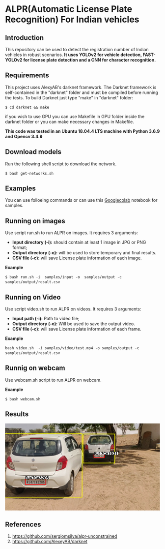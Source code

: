 # ALPR(Automatic License Plate Recognition) For Indian vehicles

## Introduction
This repository can be used to detect the registration number of Indian vehicles in robust scenarios. 
**It uses YOLOv2 for vehicle detection, FAST-YOLOv2 for license plate detection and a CNN for character recognition.**

## Requirements
This project uses AlexyAB's darknet framework. The Darknet framework is self-contained in the "darknet" folder
and must be compiled before running the tests. To build Darknet just type "make" in "darknet" folder:

```shellscript
$ cd darknet && make
```

if you wish to use GPU you can use Makefile in GPU folder inside the darknet folder or you can make necessary changes in Makefile.

**This code was tested in an Ubuntu 18.04.4 LTS machine with Python 3.6.9 and Opencv 3.4.9**

## Download models
Run the following shell script to download the network.
```shellscript
$ bash get-networks.sh
```

## Examples 
You can use folloeing commands or can use this [Googlecolab](/ALPR.ipynb) notebook for samples.

## Running on images
Use script run.sh to run ALPR on images. It requires 3 arguments:
* __Input directory (-i):__ should contain at least 1 image in JPG or PNG format;
* __Output directory (-o):__ will be used to store temporary and final results.
* __CSV file (-c):__ will save License plate information of each image.

**Example**
```shellscript
$ bash run.sh -i  samples/input -o  samples/output -c samples/output/result.csv
```

## Running on Video
Use script video.sh to run ALPR on videos. It requires 3 arguments:
* __Input path (-i):__ Path to video file;
* __Output directory (-o):__ Will be used to save the output video.
* __CSV file (-c):__ will save License plate information of each frame.

**Example**
```shellscript
bash video.sh  -i samples/video/test.mp4 -o samples/output -c samples/output/result.csv
```
## Runnig on webcam
Use webcam.sh script to run ALPR on webcam.

**Example**
```shellscript
$ bash webcam.sh
```

## Results
![Exmaple result](/output.png)



## References
1. https://github.com/sergiomsilva/alpr-unconstrained
2. https://github.com/AlexeyAB/darknet
